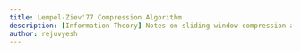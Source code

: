 ```yaml
---
title: Lempel-Ziev'77 Compression Algorithm
description: [Information Theory] Notes on sliding window compression algorithm
author: rejuvyesh
---
```


